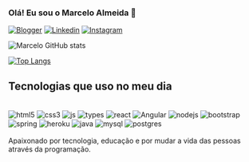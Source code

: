 
### Olá! Eu sou o Marcelo Almeida 🤙

[![Blogger](https://img.shields.io/badge/Blogger-FF5722?style=for-the-badge&logo=blogger&logoColor=white)](https://portfoliomarcelo.netlify.app/)
[![Linkedin](https://img.shields.io/badge/LinkedIn-0077B5?style=for-the-badge&logo=linkedin&logoColor=white)](https://www.linkedin.com/in/marcelo-almeida-7b6994203/)
[![Instagram](https://img.shields.io/badge/Instagram-E4405F?style=for-the-badge&logo=instagram&logoColor=white)](https://www.instagram.com/marcelim75/)

![Marcelo GitHub stats ](https://github-readme-stats.vercel.app/api?username=marceloalmoreira&show_icons=true&theme=tokyonight)

[![Top Langs](https://github-readme-stats.vercel.app/api/top-langs/?username=marceloalmoreira&layout=compact)](https://github.com/anuraghazra/github-readme-stats)

## Tecnologias que uso no meu dia

<div style="display: inline_block"><br/>
    <img align="center" alt="html5" src="https://img.shields.io/badge/HTML5-E34F26?style=for-the-badge&logo=html5&logoColor=white"/>
    <img align="center" alt="css3" src="https://img.shields.io/badge/CSS3-1572B6?style=for-the-badge&logo=css3&logoColor=white">
    <img align="center" alt="js" src="https://img.shields.io/badge/JavaScript-323330?style=for-the-badge&logo=javascript&logoColor=F7DF1E"/>
    <img align="center" alt="types" src="https://img.shields.io/badge/TypeScript-007ACC?style=for-the-badge&logo=typescript&logoColor=white"/>
    <img align="center" alt="react" src="https://img.shields.io/badge/React-20232A?style=for-the-badge&logo=react&logoColor=61DAFB"/>
    <img align="center" alt="Angular" src="https://img.shields.io/badge/Angular-DD0031?style=for-the-badge&logo=angular&logoColor=white"/>
    <img align="center" alt="nodejs" src="https://img.shields.io/badge/Node.js-43853D?style=for-the-badge&logo=node.js&logoColor=white"/>
    <img align="center" alt="bootstrap" src="https://img.shields.io/badge/Bootstrap-563D7C?style=for-the-badge&logo=bootstrap&logoColor=white"/>
    <img align="center" alt="spring" src="https://img.shields.io/badge/Spring-6DB33F?style=for-the-badge&logo=spring&logoColor=white"/>
    <img align="center" alt="heroku" src="https://img.shields.io/badge/Heroku-430098?style=for-the-badge&logo=heroku&logoColor=white"/>
    <img align="center" alt="java" src="https://img.shields.io/badge/Java-ED8B00?style=for-the-badge&logo=java&logoColor=white"/>
    <img align="center" alt="mysql" src="https://img.shields.io/badge/MySQL-00000F?style=for-the-badge&logo=mysql&logoColor=white"/>
    <img align="center" alt="postgres" src="https://img.shields.io/badge/PostgreSQL-316192?style=for-the-badge&logo=postgresql&logoColor=white"/> 
</div><br/>
Apaixonado por tecnologia, educação e por mudar a vida das pessoas através da programação.

